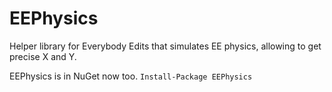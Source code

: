 EEPhysics
=========
Helper library for Everybody Edits that simulates EE physics, allowing to get precise X and Y.

EEPhysics is in NuGet now too. `Install-Package EEPhysics`
